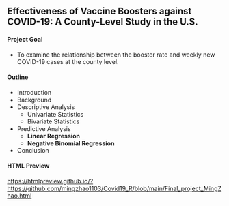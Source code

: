 ## Effectiveness of Vaccine Boosters against COVID-19: A County-Level Study in the U.S.

#### Project Goal 

- To examine the relationship between the booster rate and weekly new COVID-19 cases at the county level.

#### Outline

- Introduction
- Background
- Descriptive Analysis
  - Univariate Statistics
  - Bivariate Statistics
- Predictive Analysis
  - **Linear Regression**
  - **Negative Binomial Regression**
- Conclusion  

#### HTML Preview

https://htmlpreview.github.io/?https://github.com/mingzhao1103/Covid19_R/blob/main/Final_project_MingZhao.html


